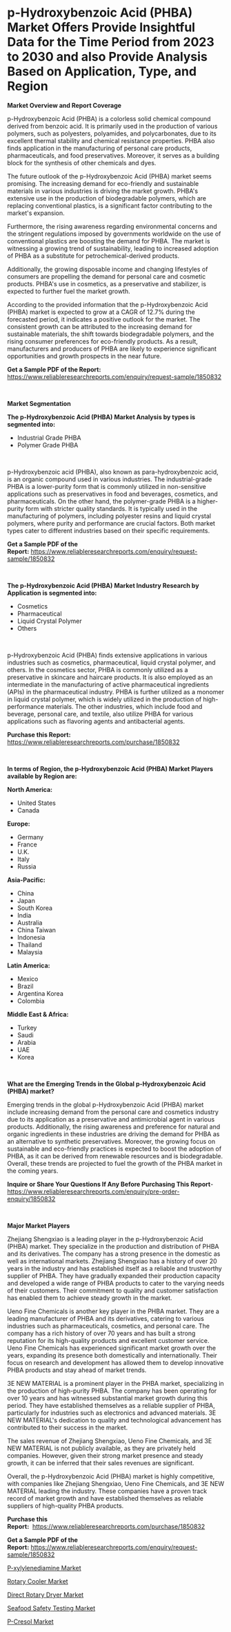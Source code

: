 <p><h1>p-Hydroxybenzoic Acid (PHBA) Market Offers Provide Insightful Data for the Time Period from 2023 to 2030 and also Provide Analysis Based on Application, Type, and Region</h1></p><p><strong>Market Overview and Report Coverage</strong></p>
<p><p>p-Hydroxybenzoic Acid (PHBA) is a colorless solid chemical compound derived from benzoic acid. It is primarily used in the production of various polymers, such as polyesters, polyamides, and polycarbonates, due to its excellent thermal stability and chemical resistance properties. PHBA also finds application in the manufacturing of personal care products, pharmaceuticals, and food preservatives. Moreover, it serves as a building block for the synthesis of other chemicals and dyes.</p><p>The future outlook of the p-Hydroxybenzoic Acid (PHBA) market seems promising. The increasing demand for eco-friendly and sustainable materials in various industries is driving the market growth. PHBA's extensive use in the production of biodegradable polymers, which are replacing conventional plastics, is a significant factor contributing to the market's expansion.</p><p>Furthermore, the rising awareness regarding environmental concerns and the stringent regulations imposed by governments worldwide on the use of conventional plastics are boosting the demand for PHBA. The market is witnessing a growing trend of sustainability, leading to increased adoption of PHBA as a substitute for petrochemical-derived products.</p><p>Additionally, the growing disposable income and changing lifestyles of consumers are propelling the demand for personal care and cosmetic products. PHBA's use in cosmetics, as a preservative and stabilizer, is expected to further fuel the market growth.</p><p>According to the provided information that the p-Hydroxybenzoic Acid (PHBA) market is expected to grow at a CAGR of 12.7% during the forecasted period, it indicates a positive outlook for the market. The consistent growth can be attributed to the increasing demand for sustainable materials, the shift towards biodegradable polymers, and the rising consumer preferences for eco-friendly products. As a result, manufacturers and producers of PHBA are likely to experience significant opportunities and growth prospects in the near future.</p></p>
<p><strong>Get a Sample PDF of the Report:</strong> <a href="https://www.reliableresearchreports.com/enquiry/request-sample/1850832">https://www.reliableresearchreports.com/enquiry/request-sample/1850832</a></p>
<p>&nbsp;</p>
<p><strong>Market Segmentation</strong></p>
<p><strong>The p-Hydroxybenzoic Acid (PHBA) Market Analysis by types is segmented into:</strong></p>
<p><ul><li>Industrial Grade PHBA</li><li>Polymer Grade PHBA</li></ul></p>
<p>&nbsp;</p>
<p><p>p-Hydroxybenzoic acid (PHBA), also known as para-hydroxybenzoic acid, is an organic compound used in various industries. The industrial-grade PHBA is a lower-purity form that is commonly utilized in non-sensitive applications such as preservatives in food and beverages, cosmetics, and pharmaceuticals. On the other hand, the polymer-grade PHBA is a higher-purity form with stricter quality standards. It is typically used in the manufacturing of polymers, including polyester resins and liquid crystal polymers, where purity and performance are crucial factors. Both market types cater to different industries based on their specific requirements.</p></p>
<p><strong>Get a Sample PDF of the Report:</strong>&nbsp;<a href="https://www.reliableresearchreports.com/enquiry/request-sample/1850832">https://www.reliableresearchreports.com/enquiry/request-sample/1850832</a></p>
<p>&nbsp;</p>
<p><strong>The p-Hydroxybenzoic Acid (PHBA) Market Industry Research by Application is segmented into:</strong></p>
<p><ul><li>Cosmetics</li><li>Pharmaceutical</li><li>Liquid Crystal Polymer</li><li>Others</li></ul></p>
<p>&nbsp;</p>
<p><p>p-Hydroxybenzoic Acid (PHBA) finds extensive applications in various industries such as cosmetics, pharmaceutical, liquid crystal polymer, and others. In the cosmetics sector, PHBA is commonly utilized as a preservative in skincare and haircare products. It is also employed as an intermediate in the manufacturing of active pharmaceutical ingredients (APIs) in the pharmaceutical industry. PHBA is further utilized as a monomer in liquid crystal polymer, which is widely utilized in the production of high-performance materials. The other industries, which include food and beverage, personal care, and textile, also utilize PHBA for various applications such as flavoring agents and antibacterial agents.</p></p>
<p><strong>Purchase this Report:</strong>&nbsp; <a href="https://www.reliableresearchreports.com/purchase/1850832">https://www.reliableresearchreports.com/purchase/1850832</a></p>
<p>&nbsp;</p>
<p><strong>In terms of Region, the p-Hydroxybenzoic Acid (PHBA) Market Players available by Region are:</strong></p>
<p>
    <p> <strong> North America: </strong>
        <ul>
            <li>United States</li>
            <li>Canada</li>
        </ul>
        </p> 
    <p> <strong> Europe: </strong>
        <ul>
            <li>Germany</li>
            <li>France</li>
            <li>U.K.</li>
            <li>Italy</li>
            <li>Russia</li>
        </ul>
        </p> 
    <p> <strong> Asia-Pacific: </strong>
        <ul>
            <li>China</li>
            <li>Japan</li>
            <li>South Korea</li>
            <li>India</li>
            <li>Australia</li>
            <li>China Taiwan</li>
            <li>Indonesia</li>
            <li>Thailand</li>
            <li>Malaysia</li>
        </ul>
        </p> 
    <p> <strong> Latin America: </strong>
        <ul>
            <li>Mexico</li>
            <li>Brazil</li>
            <li>Argentina Korea</li>
            <li>Colombia</li>
        </ul>
        </p> 
    <p> <strong> Middle East & Africa: </strong>
        <ul>
            <li>Turkey</li>
            <li>Saudi</li>
            <li>Arabia</li>
            <li>UAE</li>
            <li>Korea</li>
        </ul>
    </p>
    </p>
<p>&nbsp;</p>
<p><strong>What are the Emerging Trends in the Global p-Hydroxybenzoic Acid (PHBA) market?</strong></p>
<p><p>Emerging trends in the global p-Hydroxybenzoic Acid (PHBA) market include increasing demand from the personal care and cosmetics industry due to its application as a preservative and antimicrobial agent in various products. Additionally, the rising awareness and preference for natural and organic ingredients in these industries are driving the demand for PHBA as an alternative to synthetic preservatives. Moreover, the growing focus on sustainable and eco-friendly practices is expected to boost the adoption of PHBA, as it can be derived from renewable resources and is biodegradable. Overall, these trends are projected to fuel the growth of the PHBA market in the coming years.</p></p>
<p><strong>Inquire or Share Your Questions If Any Before Purchasing This Report</strong>- <a href="https://www.reliableresearchreports.com/enquiry/pre-order-enquiry/1850832">https://www.reliableresearchreports.com/enquiry/pre-order-enquiry/1850832</a></p>
<p>&nbsp;</p>
<p><strong>Major Market Players</strong></p>
<p><p>Zhejiang Shengxiao is a leading player in the p-Hydroxybenzoic Acid (PHBA) market. They specialize in the production and distribution of PHBA and its derivatives. The company has a strong presence in the domestic as well as international markets. Zhejiang Shengxiao has a history of over 20 years in the industry and has established itself as a reliable and trustworthy supplier of PHBA. They have gradually expanded their production capacity and developed a wide range of PHBA products to cater to the varying needs of their customers. Their commitment to quality and customer satisfaction has enabled them to achieve steady growth in the market.</p><p>Ueno Fine Chemicals is another key player in the PHBA market. They are a leading manufacturer of PHBA and its derivatives, catering to various industries such as pharmaceuticals, cosmetics, and personal care. The company has a rich history of over 70 years and has built a strong reputation for its high-quality products and excellent customer service. Ueno Fine Chemicals has experienced significant market growth over the years, expanding its presence both domestically and internationally. Their focus on research and development has allowed them to develop innovative PHBA products and stay ahead of market trends.</p><p>3E NEW MATERIAL is a prominent player in the PHBA market, specializing in the production of high-purity PHBA. The company has been operating for over 10 years and has witnessed substantial market growth during this period. They have established themselves as a reliable supplier of PHBA, particularly for industries such as electronics and advanced materials. 3E NEW MATERIAL's dedication to quality and technological advancement has contributed to their success in the market.</p><p>The sales revenue of Zhejiang Shengxiao, Ueno Fine Chemicals, and 3E NEW MATERIAL is not publicly available, as they are privately held companies. However, given their strong market presence and steady growth, it can be inferred that their sales revenues are significant.</p><p>Overall, the p-Hydroxybenzoic Acid (PHBA) market is highly competitive, with companies like Zhejiang Shengxiao, Ueno Fine Chemicals, and 3E NEW MATERIAL leading the industry. These companies have a proven track record of market growth and have established themselves as reliable suppliers of high-quality PHBA products.</p></p>
<p><strong>Purchase this Report:</strong>&nbsp;&nbsp;<a href="https://www.reliableresearchreports.com/purchase/1850832">https://www.reliableresearchreports.com/purchase/1850832</a></p>
<p></p>
<p><strong>Get a Sample PDF of the Report:</strong>&nbsp;<a href="https://www.reliableresearchreports.com/enquiry/request-sample/1850832">https://www.reliableresearchreports.com/enquiry/request-sample/1850832</a></p>
<p><p><a href="https://www.linkedin.com/pulse/p-xylylenediamine-market-size-growth-forecast-from-2023-2030-o6j9e/">P-xylylenediamine Market</a></p><p><a href="https://medium.com/@aniket.reportprime23/rotary-cooler-market-competitive-analysis-market-trends-and-forecast-to-2030-da75838b94b0">Rotary Cooler Market</a></p><p><a href="https://medium.com/@shivangi.reportprime/direct-rotary-dryer-market-share-evolution-and-market-growth-trends-2023-2030-4921a38a4845">Direct Rotary Dryer Market</a></p><p><a href="https://www.linkedin.com/pulse/seafood-safety-testing-market-size-2023-2030-global-industrial-cnhlc/">Seafood Safety Testing Market</a></p><p><a href="https://www.linkedin.com/pulse/p-cresol-market-challenges-opportunities-growth-drivers-wynme/">P-Cresol Market</a></p></p>